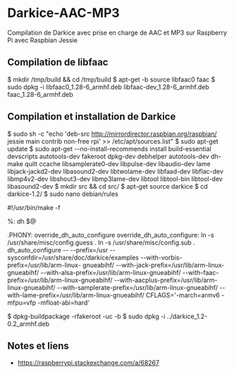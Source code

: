 # Darkice-AAC-MP3
Compilation de Darkice avec prise en charge de AAC et MP3 sur Raspberry Pi avec Raspbian Jessie

## Compilation de libfaac

  $ mkdir /tmp/build && cd /tmp/build
  $ apt-get -b source libfaac0 faac
  $ sudo dpkg -i libfaac0_1.28-6_armhf.deb libfaac-dev_1.28-6_armhf.deb faac_1.28-6_armhf.deb
  
## Compilation et installation de Darkice

  $ sudo sh -c "echo 'deb-src http://mirrordirector.raspbian.org/raspbian/ jessie main contrib non-free rpi' >> /etc/apt/sources.list"
  $ sudo apt-get update
  $ sudo apt-get --no-install-recommends install build-essential devscripts autotools-dev fakeroot dpkg-dev debhelper autotools-dev dh-make quilt ccache libsamplerate0-dev libpulse-dev libaudio-dev lame libjack-jackd2-dev libasound2-dev libtwolame-dev libfaad-dev libflac-dev libmp4v2-dev libshout3-dev libmp3lame-dev libtool libtool-bin libtool-dev libasound2-dev
  $ mkdir src && cd src/
  $ apt-get source darkice
  $ cd darkice-1.2/
  $ sudo nano debian/rules
  
  #!/usr/bin/make -f

  %:
       dh $@

  .PHONY: override_dh_auto_configure
  override_dh_auto_configure:
        ln -s /usr/share/misc/config.guess .
        ln -s /usr/share/misc/config.sub .
          dh_auto_configure -- --prefix=/usr --sysconfdir=/usr/share/doc/darkice/examples --with-vorbis-prefix=/usr/lib/arm-linux-    gnueabihf/ --with-jack-prefix=/usr/lib/arm-linux-gnueabihf/ --with-alsa-prefix=/usr/lib/arm-linux-gnueabihf/ --with-faac-prefix=/usr/lib/arm-linux-gnueabihf/ --with-aacplus-prefix=/usr/lib/arm-linux-gnueabihf/ --with-samplerate-prefix=/usr/lib/arm-linux-gnueabihf/ --with-lame-prefix=/usr/lib/arm-linux-gnueabihf/ CFLAGS='-march=armv6 -mfpu=vfp -mfloat-abi=hard'

  $ dpkg-buildpackage -rfakeroot -uc -b
  $ sudo dpkg -i ../darkice_1.2-0.2_armhf.deb
  

## Notes et liens 

- https://raspberrypi.stackexchange.com/a/68267

